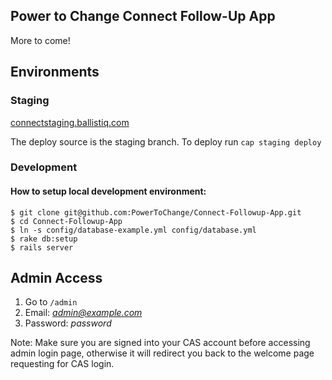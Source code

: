 ## Power to Change Connect Follow-Up App

More to come!

## Environments

### Staging

[connectstaging.ballistiq.com](http://connectstaging.ballistiq.com)

The deploy source is the staging branch. To deploy run `cap staging deploy`

### Development

#### How to setup local development environment:

```
$ git clone git@github.com:PowerToChange/Connect-Followup-App.git
$ cd Connect-Followup-App
$ ln -s config/database-example.yml config/database.yml
$ rake db:setup
$ rails server
```

## Admin Access

1. Go to `/admin`
2. Email: *admin@example.com*
3. Password: *password*

Note: Make sure you are signed into your CAS account before accessing admin login page, otherwise it will redirect you back to the welcome page requesting for CAS login.